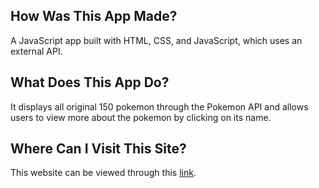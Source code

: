 ## How Was This App Made?
A JavaScript app built with HTML, CSS, and JavaScript, which uses an
external API.

## What Does This App Do?
It displays all original 150 pokemon through the Pokemon API and allows users to view more about the pokemon by clicking on its name.

## Where Can I Visit This Site?
This website can be viewed through this [link](https://henryn05.github.io/pokedex/).
